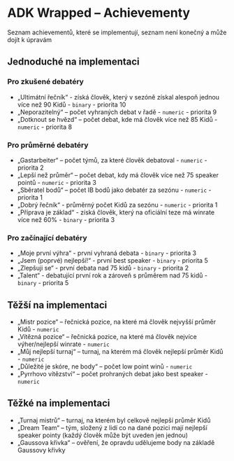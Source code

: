 # ADK Wrapped – Achievementy
Seznam achievementů, které se implementují, seznam není konečný a může dojít k úpravám

## Jednoduché na implementaci
### Pro zkušené debatéry
- „Ultimátní řečník“ - získá člověk, který v sezóně získal alespoň jednou více než 90 Kidů - `binary` - priorita 10
- „Neporazitelný“ – počet vyhraných debat v řadě - `numeric` - priorita 9
- „Dotknout se hvězd“ – počet debat, kde má člověk více než 85 Kidů - `numeric` - priorita 8

### Pro průměrné debatéry
- „Gastarbeiter“ – počet týmů, za které člověk debatoval - `numeric` - priorita 2
- „Lepší než průměr“ – počet debat, kdy má člověk více než 75 speaker pointů - `numeric` - priorita 3
- „Sběratel bodů“ – počet IB bodů jako debatér za sezónu - `numeric` - priorita 1
- „Dobrý řečník“ - průměrný počet Kidů za sezónu - `numeric` - priorita 1
- „Příprava je základ“ - získá člověk, který na oficiální teze má winrate více než 60% - `binary` - priorita 3

### Pro začínající debatéry
- „Moje první výhra“ - první vyhraná debata - `binary` - priorita 3
- „Jsem (poprvé) nejlepší!“ - první best speaker - `binary` - priorita 5
- „Zlepšuji se“ - první debata nad 75 kidů - `binary` - priorita 2
- „Talent“ - debatující první rok a zároveň s průměrem nad 75 kidů - `binary` - priorita 5

## Těžší na implementaci
- „Mistr pozice“ – řečnická pozice, na které má člověk nejvyšší průměr Kidů - `numeric`
- „Vítězná pozice“ – řečnická pozice, na které má člověk nejvíce výher/nejlepší winrate - `numeric`
- „Můj nejlepší turnaj“ – turnaj, na kterém má člověk nejlepší průměr Kidů - `numeric`
- „Důležité je skóre, ne body“ – počet low point winů - `numeric`
- „Pyrrhovo vítězství“ – počet prohraných debat jako best speaker - `numeric`

## Těžké na implementaci
- „Turnaj mistrů“ – turnaj, na kterém byl celkově nejlepší průměr Kidů 
- „Dream Team“ – tým, složený z lidí co na dané pozici mají nejlepší speaker pointy (každý člověk může být uveden jen jednou)
- „Gaussova křivka“ – ověření, že opravdu udělujeme body na základě Gaussovy křivky 
